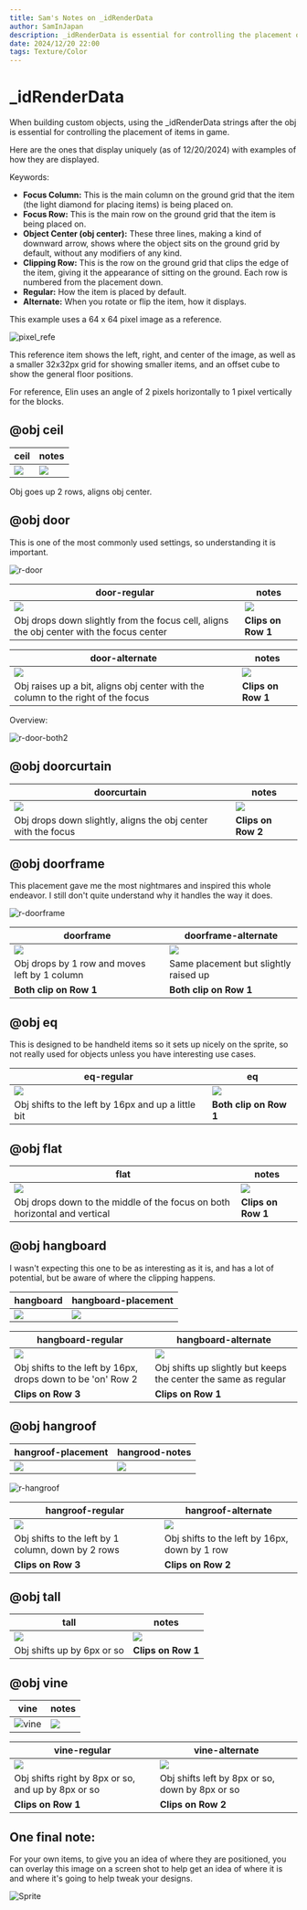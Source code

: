 ```yaml
---
title: Sam's Notes on _idRenderData
author: SamInJapan
description: _idRenderData is essential for controlling the placement of items in game.
date: 2024/12/20 22:00
tags: Texture/Color
---
```


# _idRenderData

When building custom objects, using the _idRenderData strings after the obj is essential for controlling the placement of items in game.

Here are the ones that display uniquely (as of 12/20/2024) with examples of how they are displayed.

Keywords:
+ **Focus Column:** This is the main column on the ground grid that the item (the light diamond for placing items) is being placed on.
+ **Focus Row:** This is the main row on the ground grid that the item is being placed on.
+ **Object Center (obj center):** These three lines, making a kind of downward arrow, shows where the object sits on the ground grid by default, without any modifiers of any kind.
+ **Clipping Row:** This is the row on the ground grid that clips the edge of the item, giving it the appearance of sitting on the ground. Each row is numbered from the placement down.
+ **Regular:** How the item is placed by default.
+ **Alternate:** When you rotate or flip the item, how it displays.

This example uses a 64 x 64 pixel image as a reference.

![pixel_refe](https://i.postimg.cc/XvPC9qq7/ptb.png)

This reference item shows the left, right, and center of the image, as well as a smaller 32x32px grid for showing smaller items, and an offset cube to show the general floor positions.

For reference, Elin uses an angle of 2 pixels horizontally to 1 pixel vertically for the blocks.

## @obj ceil

|ceil|notes|
|-|-|
|![](https://i.postimg.cc/VLv49QZv/r-ceil.png)|![](https://i.postimg.cc/X7PLQHt8/r-ceil-notes.png)|

Obj goes up 2 rows, aligns obj center.

## @obj door

This is one of the most commonly used settings, so understanding it is important.

![r-door](https://i.postimg.cc/66YYG50F/r-door.gif)

|door-regular|notes|
|-|-|
|![](https://i.postimg.cc/Dwsr52rv/r-door-regular.png)|![](https://i.postimg.cc/HLgQhfzQ/r-door-regular-notes.png)|
|Obj drops down slightly from the focus cell, aligns the obj center with the focus center|**Clips on Row 1**|

|door-alternate|notes|
|-|-|
|![](https://i.postimg.cc/mrfwGcL1/r-door-alternate.png)|![](https://i.postimg.cc/Dzrcf20j/r-door-alternate-notes.png)|
|Obj raises up a bit, aligns obj center with the column to the right of the focus|**Clips on Row 1**|

Overview:

![r-door-both2](https://i.postimg.cc/gJ4qRNv3/r-door-both2.png)

## @obj doorcurtain

|doorcurtain|notes|
|-|-|
|![](https://i.postimg.cc/fyL7vmKp/r-doorcurtain.png)|![](https://i.postimg.cc/D0Mrp0pZ/r-doorcurtain-notes.png)|
|Obj drops down slightly, aligns the obj center with the focus|**Clips on Row 2**|

## @obj doorframe

This placement gave me the most nightmares and inspired this whole endeavor. I still don't quite understand why it handles the way it does.

![r-doorframe](https://i.postimg.cc/sf64gHfr/r-doorframe.gif)

|doorframe|doorframe-alternate|
|-|-|
|![](https://i.postimg.cc/CLRHBCdf/r-doorframe.png)|![](https://i.postimg.cc/7Yj1gCTt/r-doorframe-alt.png)|
|Obj drops by 1 row and moves left by 1 column|Same placement but slightly raised up|
|**Both clip on Row 1**|**Both clip on Row 1**|

## @obj eq

This is designed to be handheld items so it sets up nicely on the sprite, so not really used for objects unless you have interesting use cases.

|eq-regular|eq|
|-|-|
|![](https://i.postimg.cc/Twkghh69/r-eq-regular.png)|![](https://i.postimg.cc/PqQms2V0/r-EQ.gif)|
|Obj shifts to the left by 16px and up a little bit|**Both clip on Row 1**|

## @obj flat

|flat|notes|
|-|-|
|![](https://i.postimg.cc/4ymtcZ4T/r-flat.png)|![](https://i.postimg.cc/MZF1SctZ/r-flat-notes.png)|
|Obj drops down to the middle of the focus on both horizontal and vertical|**Clips on Row 1**|

## @obj hangboard

I wasn't expecting this one to be as interesting as it is, and has a lot of potential, but be aware of where the clipping happens.

|hangboard|hangboard-placement|
|-|-|
|![](https://i.postimg.cc/m21C2b6Y/r-hangboard.gif)|![](https://i.postimg.cc/8CN6HLk4/r-hangboard-placement.png)|

|hangboard-regular|hangboard-alternate|
|-|-|
|![](https://i.postimg.cc/0NnJHrbs/r-hangboard-regular.png)|![](https://i.postimg.cc/Z5k3W111/r-hangboard-alternate.png)|
|Obj shifts to the left by 16px, drops down to be 'on' Row 2|Obj shifts up slightly but keeps the center the same as regular|
|**Clips on Row 3**|**Clips on Row 1**|

## @obj hangroof

|hangroof-placement|hangrood-notes|
|-|-|
|![](https://i.postimg.cc/j2ww5Xvx/r-hangroof-placement.png)|![](https://i.postimg.cc/FF8k6Ms7/r-hangroof-notes.png)|

![r-hangroof](https://i.postimg.cc/TwPW8GDW/r-hangroof.gif)

|hangroof-regular|hangroof-alternate|
|-|-|
|![](https://i.postimg.cc/mkvcFH6Q/r-hangroof-regular.png)|![](https://i.postimg.cc/d1SZwX2N/r-hangroof-alternative.png)|
|Obj shifts to the left by 1 column, down by 2 rows|Obj shifts to the left by 16px, down by 1 row|
|**Clips on Row 3**|**Clips on Row 2**|

## @obj tall

|tall|notes|
|-|-|
|![](https://i.postimg.cc/zXhHYxVp/r-tall.png)|![](https://i.postimg.cc/RZz6Swtm/r-tal-notesl.png)|
|Obj shifts up by 6px or so|**Clips on Row 1**|

## @obj vine

|vine|notes|
|-|-|
|![vine](https://i.postimg.cc/GmJBH9Py/r-vine.gif)|![](https://i.postimg.cc/XJhqT5WT/r-vine-regular-notes.png)|

|vine-regular|vine-alternate|
|-|-|
|![](https://i.postimg.cc/PqSPQcRf/r-vine-regular.png)|![](https://i.postimg.cc/FKrYcmGn/r-vine-alternate.png)|
|Obj shifts right by 8px or so, and up by 8px or so|Obj shifts left by 8px or so, down by 8px or so|
|**Clips on Row 1**|**Clips on Row 2**|

## One final note:

For your own items, to give you an idea of where they are positioned, you can overlay this image on a screen shot to help get an idea of where it is and where it's going to help tweak your designs.

![Sprite](https://i.postimg.cc/FR11WZMy/Sprite-0010a.png)

<style scoped>
.vp-doc h1,
.vp-doc h2,
.vp-doc h3,
.vp-doc h4,
.vp-doc h5,
.vp-doc h6 {
  text-transform: none;
}
</style>